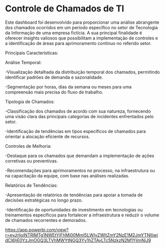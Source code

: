 # Controle de Chamados de TI

Este dashboard foi desenvolvido para proporcionar uma análise abrangente dos chamados ocorridos em um período específico no setor de Tecnologia da Informação de uma empresa fictícia. A sua principal  finalidade é oferecer insights valiosos que possibilitam a implementação de controles e a identificação de áreas para aprimoramento contínuo no referido setor. 


Principais Características:

Análise Temporal:

-Visualização detalhada da distribuição temporal dos chamados, permitindo identificar padrões de demanda e sazonalidade.

-Segmentação por horas, dias da semana ou meses para uma compreensão mais precisa do fluxo de trabalho.


Tipologia de Chamados:

-Classificação dos chamados de acordo com sua natureza, fornecendo uma visão clara das principais categorias de incidentes enfrentados pelo setor.

-Identificação de tendências em tipos específicos de chamados para orientar a alocação eficiente de recursos.


Controles de Melhoria:

-Destaque para os chamados que demandam a implementação de ações corretivas ou preventivas.

-Recomendações para aprimoramentos no processo, na infraestrutura ou na capacitação da equipe, com base nas análises realizadas.


Relatórios de Tendências:

-Apresentação de relatórios de tendências para apoiar a tomada de decisões estratégicas no longo prazo.

-Identificação de oportunidades de investimento em tecnologias ou treinamentos específicos para fortalecer a infraestrutura e reduzir o volume de chamados recorrentes e demorados.

https://app.powerbi.com/view?r=eyJrIjoiNTRlMTg1NWEtYjFhMi00MmI5LWIyZWItZmY2NzE1M2JmYTNlIiwidCI6IjE0YzJmOGQ3LTVhMWYtNGQ3Yy1hZTAyLTc5NzkzN2M1YjlmNiJ9
